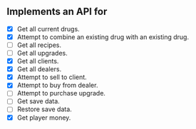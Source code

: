 
## Implements an API for
- [x] Get all current drugs.  
- [x] Attempt to combine an existing drug with an existing drug.
- [ ] Get all recipes.
- [ ] Get all upgrades.
- [x] Get all clients.
- [x] Get all dealers.
- [x] Attempt to sell to client.
- [x] Attempt to buy from dealer.
- [ ] Attempt to purchase upgrade.
- [ ] Get save data.
- [ ] Restore save data.
- [x] Get player money.
